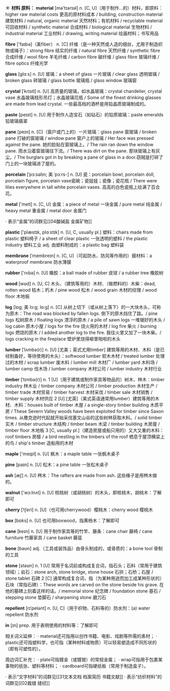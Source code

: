 ☀ <span class="category">**材料 原料：**</span>
<span class="vocabulary">**material**</span> [mə'tɪərɪəl] 
<span class="definition">n. [C, U]（用于制作…的）材料，即原料：</span>higher raw material costs 更高的原材料成本 / building, construction material 建筑材料 / natural, organic material 天然材料；有机材料 / recyclable material 可回收材料 / synthetic material 合成材料 / biological material 生物材料 / industrial material 工业材料 / drawing, writing material 绘画材料；书写用品

<span class="vocabulary">**fibre**</span> ['faɪbə]（美fiber）
<span class="definition">n. [C] 纤维（是一种天然或人造的细丝，尤用于制造织物或绳子）：</span>strong fibre 结实的纤维 / natural fibre 天然纤维 / synthetic fibre 合成纤维 / wool fibre 羊毛纤维 / carbon fibre 碳纤维 / glass fibre 玻璃纤维 / fibre optics 纤维光学

<span class="vocabulary">**glass**</span> [ɡlɑːs] 
<span class="definition">n. [U] 玻璃：</span>a sheet of glass 一片玻璃 / clear glass 透明玻璃 / broken glass 碎玻璃 / glass bottle 玻璃瓶 / glass window 玻璃窗
           
<span class="vocabulary">**crystal**</span> [ˈkrɪstl]
<span class="definition">n. [U] 高质量的玻璃，如水晶玻璃：</span>crystal chandelier, crystal vase 水晶玻璃枝形吊灯；水晶玻璃花瓶 / Some of the finest drinking glasses are made from lead crystal. 一些最高档的酒杯是用铅晶质玻璃制成的。
           
<span class="vocabulary">**paste**</span> [peɪst]
<span class="definition">n. [U] 用于制作人造宝石（如钻石）的铅质玻璃：</span>paste emeralds 铅玻璃翡翠
           
<span class="vocabulary">**pane**</span> [peɪn]
<span class="definition">n. [C]（窗户或门上的）一片玻璃：</span>glass pane 窗玻璃 / broken pane 打破的窗玻璃 / window pane 窗户上的玻璃 / Her face was pressed against the pane. 她的脸贴在窗玻璃上。/ The rain ran down the window pane. 雨水沿着窗玻璃往下流。/ There was dirt on the pane. 那块玻璃上有灰尘。/ The burglars got in by breaking a pane of glass in a door.窃贼是打碎了门上的一块玻璃进了屋的。
           
<span class="vocabulary">**porcelain**</span> [ˈpɔ:səlɪn; 美 ˈpɔ:rs-]
<span class="definition">n. [U] 瓷：</span>porcelain bowl, porcelain doll, porcelain figure, porcelain vase瓷碗；瓷娃娃；瓷像；瓷花瓶 / There were lilies everywhere in tall white porcelain vases. 高高的白色瓷瓶上绘满了百合花。

<span class="vocabulary">**metal**</span> ['metl] 
<span class="definition">n. [C, U] 金属：</span>a piece of metal 一块金属 / pure metal 纯金属 / heavy metal 重金属 / metal door 金属门

· 表示“金属”的词群见[[04酸碱盐 金属矿物]]

<span class="vocabulary">**plastic**</span> ['plæstɪk, plɑːstɪk] 
<span class="definition">n. [U, C, usually pl.] 塑料：</span>chairs made from plastic 塑料椅子 / a sheet of clear plastic 一张透明的塑料 / the plastic industry 塑料工业 <span class="definition">adj. 由塑料制成的：</span>a plastic bag 塑料袋
           
<span class="vocabulary">**membrane**</span> [ˈmembreɪn]
<span class="definition">n. [C, U]（可起防水、防风等作用的）膜材料：</span>a waterproof membrane 防水薄膜

<span class="vocabulary">**rubber**</span> ['rʌbə] 
<span class="definition">n. [U] 橡胶：</span>a ball made of rubber 皮球 / a rubber tree 橡胶树

<span class="vocabulary">**wood**</span> [wʊd] 
<span class="definition">n. [U, C] 木头、（建筑等用的）木材、（做燃料的）木柴：</span>dead, rotten wood 枯木；朽木 / pine wood 松木 / wood grain 木材的纹理 / wood floor 木地板
           
<span class="vocabulary">**log**</span> [lɒg; 美 lɔ:g; lɑ:g]
<span class="definition">n. [C] 从树上切下（或从树上落下）的一大块木头，可称为原木：</span>The road was blocked by fallen logs. 倒下的原木挡住了路。/ pine logs 松树原木 / floating logs 漂浮的原木 / a pile of sawn logs 一堆锯好的木头 / log cabin 原木小屋 / logs for the fire 烧火用的木材 / log fire 柴火 / burning logs 燃烧的原木 / I added another log to the fire. 我往火里又加了一块木柴。/ logs cracking in the fireplace 壁炉里烧得噼里啪啦的木头
           
<span class="vocabulary">**lumber**</span> [ˈlʌmbə(r)]
<span class="definition">n. [U] [尤美；英式尤用timber] 建筑等用的木材、木料（是已经制备好，等待使用的木头）：</span>softwood lumber 软木木材 / treated lumber 处理过的木材 / scrap lumber 废木料 / lumber mill 木材厂 / lumber yard 木料场 / lumber camp 伐木场 / lumber company 木材公司 / lumber industry 木材行业
           
<span class="vocabulary">**timber**</span> [ˈtɪmbə(r)]
<span class="definition">n. 1 [U]（用于建筑或制作家具等物品的）树木、林木：</span>timber industry 林木业 / timber company 木材公司 / timber production 木材生产 / timber trade 木材贸易 / timber harvest 木材采伐 / timber sale 木材销售 / timber supply 木材供应 <span class="definition">2 [U] [尤英]（美式英语通常用lumber）建筑等用的木材、木料：</span>houses built of timber 木屋 / a single-story timber building 木质平房 / These Severn Valley woods have been exploited for timber since Saxon times. 从撒克逊时代起就开始采伐塞文山谷的这些树林获取木料。/ solid timber 实木 / timber structure 木结构 / timber beam 木梁 / timber building 木房屋 / timber floor 木地板 <span class="definition">3 [C, usually pl.]（建造房屋或船只用的）又大又重的木料：</span>roof timbers 房檩 / a bird nestling in the timbers of the roof 栖息于屋顶横梁上的鸟 / ship's timber 造船用的木材

<span class="vocabulary">**maple**</span> ['meɪpl] 
<span class="definition">n. [U] 枫木：</span>a maple table 一张枫木桌子

<span class="vocabulary">**pine**</span> [paɪn] 
<span class="definition">n. [U] 松木：</span>a pine table 一张松木桌子

<span class="vocabulary">**ash**</span> [æʃ] 
<span class="definition">n. [U] 梣木：</span>The rafters are made from ash. 这些椽子是用梣木做的。

<span class="vocabulary">**walnut**</span> ['wɔ:lnʌt] 
<span class="definition">n. [U] 核桃树（或胡桃树）的木头，即核桃木，胡桃木：</span>了解即可
           
<span class="vocabulary">**cherry**</span> [ˈtʃeri]
<span class="definition">n. [U]（也可用cherrywood）樱桃木：</span>cherry wood 樱桃木

<span class="vocabulary">**box**</span> [bɒks] 
<span class="definition">n. [U] 也可用boxwood，指黄杨木：</span>了解即可
           
<span class="vocabulary">**cane**</span> [keɪn]
<span class="definition">n. [U] 用于制作家具等的竹竿、藤条：</span>cane chair 藤椅 / cane furniture 竹藤家具 / cane basket 藤篮

<span class="vocabulary">**bone**</span> [bəʊn] 
<span class="definition">adj.（工具或装饰品）由骨头制成的，或骨质的：</span>a bone tool 骨制的工具

<span class="vocabulary">**stone**</span> [stəʊn] 
<span class="definition">n. 1 [U] 常用于名词前或构成复合词，指石头；石料（常用于建筑领域）；岩石：</span>stone arch, stone bridge, stone house 石拱；石桥；石屋 / stone tablet 石碑 <span class="definition">2 [C] 通常构成复合词，指（为某种用途而加工成某种形状的）石块（常指石碑）：</span>These words are carved on the stone beside his grave. 在他的墓碑上刻着这样的话。/ memorial stone 纪念碑 / foundation stone 基石 / stepping stone 垫脚石 / sharpening stone 磨刀石
                      
<span class="vocabulary">**repellent**</span> [rɪˈpelənt]
<span class="definition">n. [U, C]（用于织物、石料等的）防水剂：</span>(a) water repellent 防水剂

<span class="vocabulary">**in**</span> [ɪn] 
<span class="definition">prep. 用于表明使用的材料等：</span>了解即可

相关词义延伸：
· material还可指用以创作书籍、电影、戏剧等所需的素材；
· plastic还可指塑料学，也可指（某种材料或物质）可以轻易塑造成不同形状的（即有可塑性的）。

周边词汇补充：
· plate可指镀金（或镀银）的常规金属；
· wrap可指用于包裹某事物的纸张、塑料等材料；
· cardboard可指硬纸板（常用于制造盒子）。

· 表示“文字材料”的词群见[[31文本文档 档案简历 书籍文献]]
· 表示“纺织材料”的词群见[[02裁缝 缝纫]]
